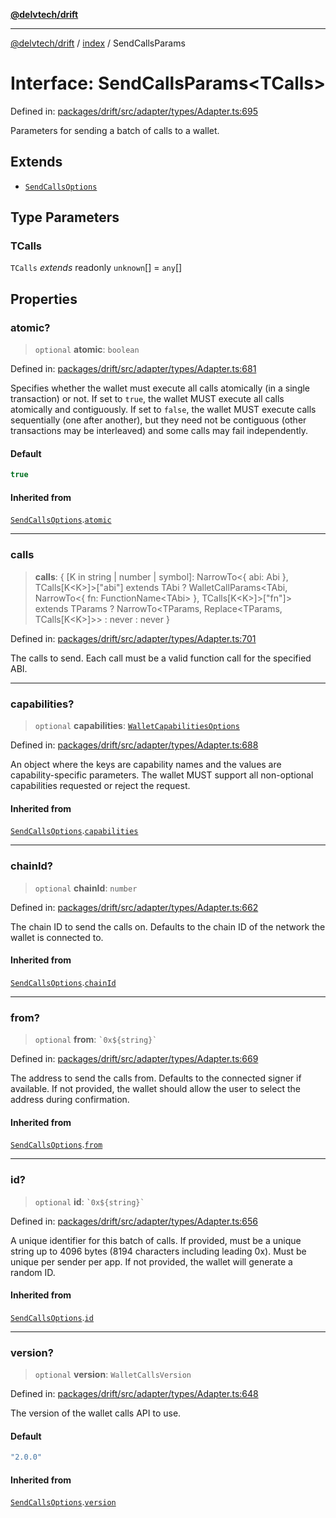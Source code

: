 [**@delvtech/drift**](../../README.md)

***

[@delvtech/drift](../../README.md) / [index](../README.md) / SendCallsParams

# Interface: SendCallsParams\<TCalls\>

Defined in: [packages/drift/src/adapter/types/Adapter.ts:695](https://github.com/delvtech/drift/blob/95370f81f9813e8d583ed884b0b07657be0d8f2c/packages/drift/src/adapter/types/Adapter.ts#L695)

Parameters for sending a batch of calls to a wallet.

## Extends

- [`SendCallsOptions`](SendCallsOptions.md)

## Type Parameters

### TCalls

`TCalls` *extends* readonly `unknown`[] = `any`[]

## Properties

### atomic?

> `optional` **atomic**: `boolean`

Defined in: [packages/drift/src/adapter/types/Adapter.ts:681](https://github.com/delvtech/drift/blob/95370f81f9813e8d583ed884b0b07657be0d8f2c/packages/drift/src/adapter/types/Adapter.ts#L681)

Specifies whether the wallet must execute all calls atomically (in a single
transaction) or not. If set to `true`, the wallet MUST execute all calls
atomically and contiguously. If set to `false`, the wallet MUST execute
calls sequentially (one after another), but they need not be contiguous
(other transactions may be interleaved) and some calls may fail
independently.

#### Default

```ts
true
```

#### Inherited from

[`SendCallsOptions`](SendCallsOptions.md).[`atomic`](SendCallsOptions.md#atomic)

***

### calls

> **calls**: \{ \[K in string \| number \| symbol\]: NarrowTo\<\{ abi: Abi \}, TCalls\[K\<K\>\]\>\["abi"\] extends TAbi ? WalletCallParams\<TAbi, NarrowTo\<\{ fn: FunctionName\<TAbi\> \}, TCalls\[K\<K\>\]\>\["fn"\]\> extends TParams ? NarrowTo\<TParams, Replace\<TParams, TCalls\[K\<K\>\]\>\> : never : never \}

Defined in: [packages/drift/src/adapter/types/Adapter.ts:701](https://github.com/delvtech/drift/blob/95370f81f9813e8d583ed884b0b07657be0d8f2c/packages/drift/src/adapter/types/Adapter.ts#L701)

The calls to send. Each call must be a valid function call for the
specified ABI.

***

### capabilities?

> `optional` **capabilities**: [`WalletCapabilitiesOptions`](../type-aliases/WalletCapabilitiesOptions.md)

Defined in: [packages/drift/src/adapter/types/Adapter.ts:688](https://github.com/delvtech/drift/blob/95370f81f9813e8d583ed884b0b07657be0d8f2c/packages/drift/src/adapter/types/Adapter.ts#L688)

An object where the keys are capability names and the values are
capability-specific parameters. The wallet MUST support all non-optional
capabilities requested or reject the request.

#### Inherited from

[`SendCallsOptions`](SendCallsOptions.md).[`capabilities`](SendCallsOptions.md#capabilities)

***

### chainId?

> `optional` **chainId**: `number`

Defined in: [packages/drift/src/adapter/types/Adapter.ts:662](https://github.com/delvtech/drift/blob/95370f81f9813e8d583ed884b0b07657be0d8f2c/packages/drift/src/adapter/types/Adapter.ts#L662)

The chain ID to send the calls on. Defaults to the chain ID of the network
the wallet is connected to.

#### Inherited from

[`SendCallsOptions`](SendCallsOptions.md).[`chainId`](SendCallsOptions.md#chainid)

***

### from?

> `optional` **from**: `` `0x${string}` ``

Defined in: [packages/drift/src/adapter/types/Adapter.ts:669](https://github.com/delvtech/drift/blob/95370f81f9813e8d583ed884b0b07657be0d8f2c/packages/drift/src/adapter/types/Adapter.ts#L669)

The address to send the calls from. Defaults to the connected signer if
available. If not provided, the wallet should allow the user to select the
address during confirmation.

#### Inherited from

[`SendCallsOptions`](SendCallsOptions.md).[`from`](SendCallsOptions.md#from)

***

### id?

> `optional` **id**: `` `0x${string}` ``

Defined in: [packages/drift/src/adapter/types/Adapter.ts:656](https://github.com/delvtech/drift/blob/95370f81f9813e8d583ed884b0b07657be0d8f2c/packages/drift/src/adapter/types/Adapter.ts#L656)

A unique identifier for this batch of calls. If provided, must be a unique
string up to 4096 bytes (8194 characters including leading 0x). Must be
unique per sender per app. If not provided, the wallet will generate a
random ID.

#### Inherited from

[`SendCallsOptions`](SendCallsOptions.md).[`id`](SendCallsOptions.md#id)

***

### version?

> `optional` **version**: `WalletCallsVersion`

Defined in: [packages/drift/src/adapter/types/Adapter.ts:648](https://github.com/delvtech/drift/blob/95370f81f9813e8d583ed884b0b07657be0d8f2c/packages/drift/src/adapter/types/Adapter.ts#L648)

The version of the wallet calls API to use.

#### Default

```ts
"2.0.0"
```

#### Inherited from

[`SendCallsOptions`](SendCallsOptions.md).[`version`](SendCallsOptions.md#version)
